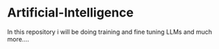 # Artificial-Intelligence
In this repository i will be doing training and fine tuning LLMs and much more....
